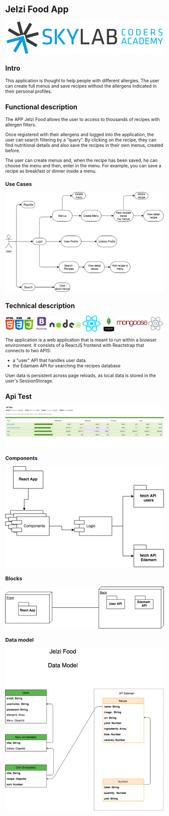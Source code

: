 # Jelzi Food App

![](images/logoSkylab.png)

## Intro

This application is thought to help people with different allergies. The user can create full menus and save recipes without the allergens indicated in their personal profiles.

## Functional description

The APP Jelzi Food allows the user to access to thousands of recipes with allergen filters.

Once registered with their allergens and logged into the application, the user can search filtering by a “query”. By clicking on the recipe, they can find nutritional details and also save the recipes in their own menus, created before.

The user can create menus and, when the recipe has been saved, he can choose the menu and then, enter in the menu. For example, you can save a recipe as breakfast or dinner inside a menu.

### Use Cases

![](images/jelzi-food-uses-cases.png)

## Technical description

![](images/slidesLogos.png)

The application is a web application that is meant to run within a browser environment. It consists of a ReactJS frontend with Reactstrap that connects to two APIS:

- a "user" API that handles user data.
- the Edamam API for searching the recipes database

User data is persistent across page reloads, as local data is stored in the user's SessionStorage.

## Api Test

![](images/test.png)

### Components

![](images/jelzi-food-app_block-diagram.png)

### Blocks

![](images/jelzi-food_components-diagram.png)

### Data model

![](images/Jelzi-food-model.png)
